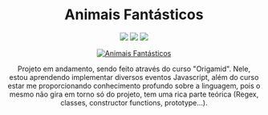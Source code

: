 <div align=center>
 
# Animais Fantásticos
 
  <img src="https://img.shields.io/badge/-HTML-orange?style=for-the-badge&logo=html5">
  <img src="https://img.shields.io/badge/-CSS-blue?style=for-the-badge&logo=css3">
  <img src="https://img.shields.io/badge/-JAVASCRIPT-yellow?style=for-the-badge&logo=javascript">
  
 [![Animais Fantásticos](https://user-images.githubusercontent.com/80923539/133703917-87c65a89-3461-4659-a004-9c22d4d41249.jpg)](https://nanepifanio.github.io/Animais-Fantasticos/)
 
 Projeto em andamento, sendo feito através do curso "Origamid".  Nele, estou aprendendo implementar diversos eventos Javascript, além do curso estar me proporcionando conhecimento profundo sobre a linguagem, pois o mesmo não gira em torno só do projeto, tem uma rica parte teórica (Regex, classes, constructor functions, prototype...).  
 </div>


